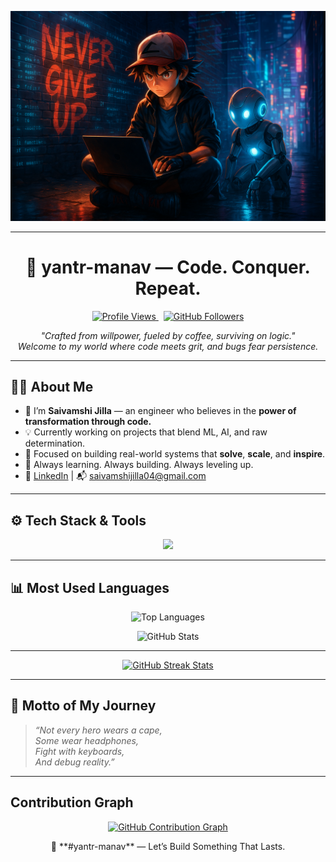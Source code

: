 <p align="center">
  <img src="https://raw.githubusercontent.com/yantr-manav/yantr-manav/main/github_banner.png" alt="yantr-manav banner" width="600"/>
</p>

---

<h1 align="center">🧠 yantr-manav — Code. Conquer. Repeat.</h1>

<p align="center">
    <a href="https://github.com/yantr-manav">
    <img src="https://komarev.com/ghpvc/?username=yantr-manav&label=Profile+Views&color=blueviolet&style=flat" alt="Profile Views" />
  </a>
    &nbsp;
  <a href="https://github.com/yantr-manav?tab=followers">
    <img src="https://img.shields.io/github/followers/yantr-manav?label=Follow&style=social" alt="GitHub Followers" />
  </a>
</p>

<p align="center">
  <i>"Crafted from willpower, fueled by coffee, surviving on logic."</i><br>
  <i>Welcome to my world where code meets grit, and bugs fear persistence.</i>
</p>

---

## 👨‍💻 About Me

- 🔭 I’m **Saivamshi Jilla** — an engineer who believes in the **power of transformation through code.**
- 💡 Currently working on projects that blend ML, AI, and raw determination.
- 🎯 Focused on building real-world systems that **solve**, **scale**, and **inspire**.
- 🧠 Always learning. Always building. Always leveling up.
- 🔗 [LinkedIn](https://www.linkedin.com/in/saivamshi-jilla/) | 📬 saivamshijilla04@gmail.com

---





## ⚙️ Tech Stack & Tools

<p align="center">
  <img src="https://skillicons.dev/icons?i=python,java,cpp,js,ts,html,css,react,mongodb,aws,git,github,docker,linux" />
</p>


---


## 📊 Most Used Languages
<div align="center">
  <p>
    <img 
      src="https://github-readme-stats.vercel.app/api/top-langs/?username=yantr-manav&layout=compact&theme=radical&langs_count=8" 
      width="400px" 
      alt="Top Languages"
    />
  <p>
    <img 
      src="https://github-readme-stats.vercel.app/api?username=yantr-manav&show_icons=true&theme=radical&rank_icon=github" 
      width="460px" 
      alt="GitHub Stats"
    />
  </p>
</div>

---
<p align = " center">
  <a href="https://git.io/streak-stats">
    <img src="https://github-readme-streak-stats.herokuapp.com?user=yantr-manav&theme=neon-dark&hide_border=true&border_radius=5&short_numbers=true" alt="GitHub Streak Stats" />
  </a>
</p>



---

## 🚀 Motto of My Journey

> *“Not every hero wears a cape,  
Some wear headphones,  
Fight with keyboards,  
And debug reality.”*

---
## Contribution Graph
<p align="center">
  <a href="https://github.com/yantr-manav">
    <img src="https://github-readme-activity-graph.vercel.app/graph?username=yantr-manav&theme=react-dark&hide_border=true&area=true" alt="GitHub Contribution Graph" />
  </a>
</p>

<p align="center">
  🧠 **#yantr-manav** — Let’s Build Something That Lasts.
</p>
